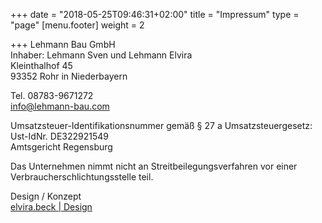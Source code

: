 +++
date = "2018-05-25T09:46:31+02:00"
title = "Impressum"
type = "page"
[menu.footer]
weight = 2

+++
Lehmann Bau GmbH   
Inhaber: Lehmann Sven und Lehmann Elvira  
Kleinthalhof 45  
93352 Rohr in Niederbayern

Tel. 08783-9671272  
info@lehmann-bau.com

Umsatzsteuer-Identifikationsnummer gemäß § 27 a Umsatzsteuergesetz:  
Ust-IdNr. DE322921549  
Amtsgericht Regensburg

Das Unternehmen nimmt nicht an Streitbeilegungsverfahren vor einer Verbraucherschlichtungsstelle teil.

Design / Konzept  
[elvira.beck | Design](https://elvirabeck-design.de)